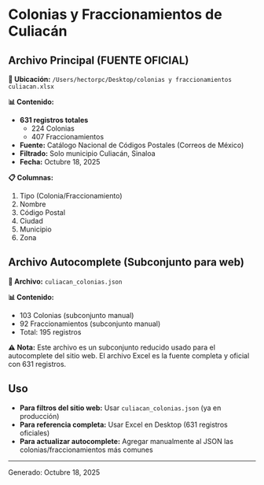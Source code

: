 # Colonias y Fraccionamientos de Culiacán

## Archivo Principal (FUENTE OFICIAL)

**📁 Ubicación:** `/Users/hectorpc/Desktop/colonias y fraccionamientos culiacan.xlsx`

**📊 Contenido:**
- **631 registros totales**
  - 224 Colonias
  - 407 Fraccionamientos
- **Fuente:** Catálogo Nacional de Códigos Postales (Correos de México)
- **Filtrado:** Solo municipio Culiacán, Sinaloa
- **Fecha:** Octubre 18, 2025

**📋 Columnas:**
1. Tipo (Colonia/Fraccionamiento)
2. Nombre
3. Código Postal
4. Ciudad
5. Municipio
6. Zona

## Archivo Autocomplete (Subconjunto para web)

**📁 Archivo:** `culiacan_colonias.json`

**📊 Contenido:**
- 103 Colonias (subconjunto manual)
- 92 Fraccionamientos (subconjunto manual)
- Total: 195 registros

**⚠️ Nota:** Este archivo es un subconjunto reducido usado para el autocomplete del sitio web. El archivo Excel es la fuente completa y oficial con 631 registros.

## Uso

- **Para filtros del sitio web:** Usar `culiacan_colonias.json` (ya en producción)
- **Para referencia completa:** Usar Excel en Desktop (631 registros oficiales)
- **Para actualizar autocomplete:** Agregar manualmente al JSON las colonias/fraccionamientos más comunes

---
Generado: Octubre 18, 2025
